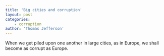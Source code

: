 ```yaml
---
title: 'Big cities and corruption'
layout: post
categories:
    - corruption
author: 'Thomas Jefferson'
---
```


When we get piled upon one another in large cities, as in Europe, we shall become as corrupt as Europe.
